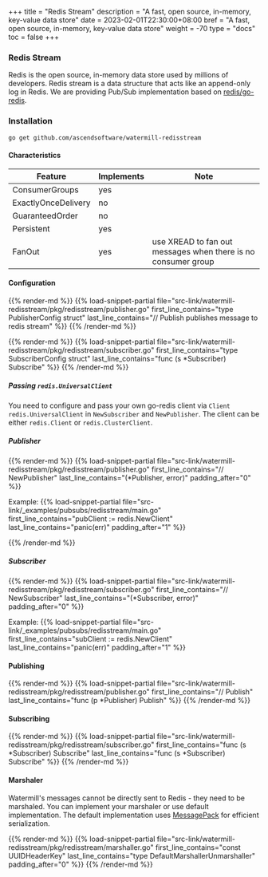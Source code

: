 +++
title = "Redis Stream"
description = "A fast, open source, in-memory, key-value data store"
date = 2023-02-01T22:30:00+08:00
bref = "A fast, open source, in-memory, key-value data store"
weight = -70
type = "docs"
toc = false
+++

### Redis Stream

Redis is the open source, in-memory data store used by millions of developers. Redis stream is a data structure that acts like an append-only log in Redis. We are providing Pub/Sub implementation based on [redis/go-redis](https://github.com/redis/go-redis).

### Installation

    go get github.com/ascendsoftware/watermill-redisstream

#### Characteristics

| Feature             | Implements | Note                                                          |
| ------------------- | ---------- | ------------------------------------------------------------- |
| ConsumerGroups      | yes        |                                                               |
| ExactlyOnceDelivery | no         |                                                               |
| GuaranteedOrder     | no         |                                                               |
| Persistent          | yes        |                                                               |
| FanOut              | yes        | use XREAD to fan out messages when there is no consumer group |

#### Configuration
{{% render-md %}}
{{% load-snippet-partial file="src-link/watermill-redisstream/pkg/redisstream/publisher.go" first_line_contains="type PublisherConfig struct" last_line_contains="// Publish publishes message to redis stream" %}}
{{% /render-md %}}

{{% render-md %}}
{{% load-snippet-partial file="src-link/watermill-redisstream/pkg/redisstream/subscriber.go" first_line_contains="type SubscriberConfig struct" last_line_contains="func (s *Subscriber) Subscribe" %}}
{{% /render-md %}}

##### Passing `redis.UniversalClient`

You need to configure and pass your own go-redis client via `Client redis.UniversalClient` in `NewSubscriber` and `NewPublisher`. The client can be either `redis.Client` or `redis.ClusterClient`.

##### Publisher
{{% render-md %}}
{{% load-snippet-partial file="src-link/watermill-redisstream/pkg/redisstream/publisher.go" first_line_contains="// NewPublisher" last_line_contains="(*Publisher, error)" padding_after="0" %}}

Example:
{{% load-snippet-partial file="src-link/_examples/pubsubs/redisstream/main.go" first_line_contains="pubClient := redis.NewClient" last_line_contains="panic(err)" padding_after="1" %}}

{{% /render-md %}}

##### Subscriber
{{% render-md %}}
{{% load-snippet-partial file="src-link/watermill-redisstream/pkg/redisstream/subscriber.go" first_line_contains="// NewSubscriber" last_line_contains="(*Subscriber, error)" padding_after="0" %}}

Example:
{{% load-snippet-partial file="src-link/_examples/pubsubs/redisstream/main.go" first_line_contains="subClient := redis.NewClient" last_line_contains="panic(err)" padding_after="1" %}}

#### Publishing

{{% render-md %}}
{{% load-snippet-partial file="src-link/watermill-redisstream/pkg/redisstream/publisher.go" first_line_contains="// Publish" last_line_contains="func (p *Publisher) Publish" %}}
{{% /render-md %}}

#### Subscribing

{{% render-md %}}
{{% load-snippet-partial file="src-link/watermill-redisstream/pkg/redisstream/subscriber.go" first_line_contains="func (s *Subscriber) Subscribe" last_line_contains="func (s *Subscriber) Subscribe" %}}
{{% /render-md %}}

#### Marshaler

Watermill's messages cannot be directly sent to Redis - they need to be marshaled. You can implement your marshaler or use default implementation. The default implementation uses [MessagePack](https://msgpack.org/index.html) for efficient serialization.

{{% render-md %}}
{{% load-snippet-partial file="src-link/watermill-redisstream/pkg/redisstream/marshaller.go" first_line_contains="const UUIDHeaderKey" last_line_contains="type DefaultMarshallerUnmarshaller" padding_after="0" %}}
{{% /render-md %}}
